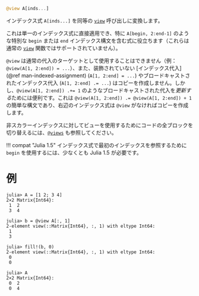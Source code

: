 ```julia
@view A[inds...]
```

インデックス式 `A[inds...]` を同等の [`view`](@ref) 呼び出しに変換します。

これは単一のインデックス式に直接適用でき、特に `A[begin, 2:end-1]` のような特別な `begin` または `end` インデックス構文を含む式に役立ちます（これらは通常の [`view`](@ref) 関数ではサポートされていません）。

`@view` は通常の代入のターゲットとして使用することはできません（例： `@view(A[1, 2:end]) = ...`）、また、装飾されていない [インデックス代入](@ref man-indexed-assignment) (`A[1, 2:end] = ...`) やブロードキャストされたインデックス代入 (`A[1, 2:end] .= ...`) はコピーを作成しません。しかし、`@view(A[1, 2:end]) .+= 1` のようなブロードキャストされた代入を*更新する*ためには便利です。これは `@view(A[1, 2:end]) .= @view(A[1, 2:end]) + 1` の簡単な構文であり、右辺のインデックス式は `@view` がなければコピーを作成します。

非スカラーインデックスに対してビューを使用するためにコードの全ブロックを切り替えるには、[`@views`](@ref) も参照してください。

!!! compat "Julia 1.5"
    インデックス式で最初のインデックスを参照するために `begin` を使用するには、少なくとも Julia 1.5 が必要です。


# 例

```jldoctest
julia> A = [1 2; 3 4]
2×2 Matrix{Int64}:
 1  2
 3  4

julia> b = @view A[:, 1]
2-element view(::Matrix{Int64}, :, 1) with eltype Int64:
 1
 3

julia> fill!(b, 0)
2-element view(::Matrix{Int64}, :, 1) with eltype Int64:
 0
 0

julia> A
2×2 Matrix{Int64}:
 0  2
 0  4
```
